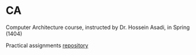 # CA
Computer Architecture course, instructed by Dr. Hossein Asadi, in Spring (1404)

Practical assignments [repository](https://github.com/MahdiGMK/SUT_CA_4032_ProfAsadi_Judgement_System)
